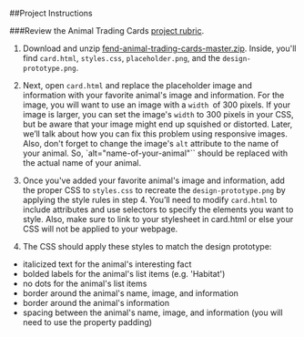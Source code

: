 ##Project Instructions

###Review the Animal Trading Cards <a href="https://review.udacity.com/#!/projects/7428479271/rubric" target="_blank">project rubric</a>.

1. Download and unzip <a href="https://github.com/udacity/fend-animal-trading-cards/archive/master.zip">fend-animal-trading-cards-master.zip</a>. Inside, you'll find `card.html`, `styles.css`, `placeholder.png`, and the `design-prototype.png`.

2. Next, open `card.html` and replace the placeholder image and information with your favorite animal's image and information. For the image, you will want to use an image with a `width `of 300 pixels. If your image is larger, you can set the image's `width` to 300 pixels in your CSS, but be aware that your image might end up squished or distorted. Later, we’ll talk about how you can fix this problem using responsive images. Also, don't forget to change the image's `alt` attribute to the name of your animal. So, `alt="name-of-your-animal"`` should be replaced with the actual name of your animal.

3. Once you've added your favorite animal's image and information, add the proper CSS to `styles.css` to recreate the `design-prototype.png` by applying the style rules in step 4. You’ll need to modify `card.html` to include attributes and use selectors to specify the elements you want to style. Also, make sure to link to your stylesheet in card.html or else your CSS will not be applied to your webpage.

4. The CSS should apply these styles to match the design prototype:
- italicized text for the animal's interesting fact
- bolded labels for the animal's list items (e.g. 'Habitat')
- no dots for the animal's list items
- border around the animal's name, image, and information
- border around the animal's information
- spacing between the animal's name, image, and information (you will need to use the property padding)
